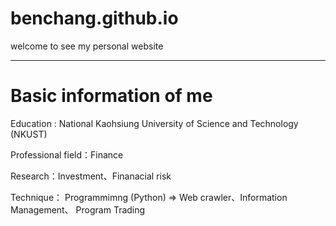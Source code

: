 # benchang.github.io
welcome to see my personal website

------------------------------------------------------------------------------------------------------------------------------------------

# Basic information of me

Education : National Kaohsiung University of Science and Technology (NKUST)

Professional field：Finance

Research：Investment、Finanacial risk

Technique： Programmimng (Python) => Web crawler、Information Management、 Program Trading 



